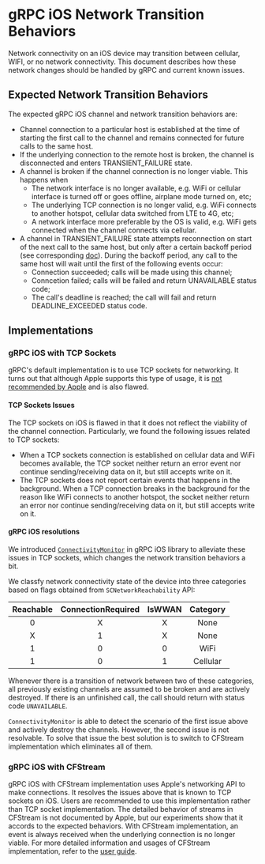 
# gRPC iOS Network Transition Behaviors
Network connectivity on an iOS device may transition between cellular, WIFI, or
no network connectivity. This document describes how these network changes
should be handled by gRPC and current known issues.

## Expected Network Transition Behaviors
The expected gRPC iOS channel and network transition behaviors are:
* Channel connection to a particular host is established at the time of
  starting the first call to the channel and remains connected for future calls
  to the same host.
* If the underlying connection to the remote host is broken, the channel is
  disconnected and enters TRANSIENT\_FAILURE state.
* A channel is broken if the channel connection is no longer viable. This
  happens when
    * The network interface is no longer available, e.g. WiFi or cellular
      interface is turned off or goes offline, airplane mode turned on, etc;
    * The underlying TCP connection is no longer valid, e.g. WiFi connects to another hotspot, cellular data switched from LTE to 4G, etc;
    * A network interface more preferable by the OS is valid, e.g. WiFi gets connected when the channel connects via cellular.
* A channel in TRANSIENT\_FAILURE state attempts reconnection on start of the
  next call to the same host, but only after a certain backoff period (see
  corresponding
  [doc](https://github.com/grpc/grpc/blob/master/doc/connection-backoff.md)).
  During the backoff period, any call to the same host will wait until the
  first of the following events occur:
    * Connection succeeded; calls will be made using this channel;
    * Conncetion failed; calls will be failed and return UNAVAILABLE status code;
    * The call's deadline is reached; the call will fail and return
      DEADLINE\_EXCEEDED status code.

## Implementations
### gRPC iOS with TCP Sockets
gRPC's default implementation is to use TCP sockets for networking. It turns
out that although Apple supports this type of usage, it is [not recommended by
Apple](https://developer.apple.com/library/archive/documentation/NetworkingInternetWeb/Conceptual/NetworkingOverview/SocketsAndStreams/SocketsAndStreams.html)
and is also flawed.

#### TCP Sockets Issues
The TCP sockets on iOS is flawed in that it does not reflect the viability of
the channel connection. Particularly, we found the following issues related to
TCP sockets:
* When a TCP sockets connection is established on cellular data and WiFi
  becomes available, the TCP socket neither return an error event nor continue
  sending/receiving data on it, but still accepts write on it.
* The TCP sockets does not report certain events that happens in the
  background. When a TCP connection breaks in the background for the reason
  like WiFi connects to another hotspot, the socket neither return an error nor
  continue sending/receiving data on it, but still accepts write on it.

#### gRPC iOS resolutions
We introduced
[`ConnectivityMonitor`](https://developer.apple.com/library/archive/documentation/NetworkingInternetWeb/Conceptual/NetworkingOverview/SocketsAndStreams/SocketsAndStreams.html)
in gRPC iOS library to alleviate these issues in TCP sockets, which changes the
network transition behaviors a bit.

We classfy network connectivity state of the device into three categories based
on flags obtained from `SCNetworkReachability` API:

| Reachable | ConnectionRequired | IsWWAN | **Category** |
|:---------:|:------------------:|:------:|:------------:|
|     0     |          X         |   X    |     None     |
|     X     |          1         |   X    |     None     |
|     1     |          0         |   0    |     WiFi     |
|     1     |          0         |   1    |   Cellular   |

Whenever there is a transition of network between two of these categories, all
previously existing channels are assumed to be broken and are actively
destroyed. If there is an unfinished call, the call should return with status
code `UNAVAILABLE`.

`ConnectivityMonitor` is able to detect the scenario of the first issue above
and actively destroy the channels. However, the second issue is not resolvable.
To solve that issue the best solution is to switch to CFStream implementation
which eliminates all of them.

### gRPC iOS with CFStream
gRPC iOS with CFStream implementation uses Apple's networking API to make
connections. It resolves the issues above that is known to TCP sockets on iOS.
Users are recommended to use this implementation rather than TCP socket
implementation. The detailed behavior of streams in CFStream is not documented
by Apple, but our experiments show that it accords to the expected behaviors.
With CFStream implementation, an event is always received when the underlying
connection is no longer viable. For more detailed information and usages of
CFStream implementation, refer to the
[user guide](https://github.com/grpc/grpc/blob/master/src/objective-c/README-CFSTREAM.md).

